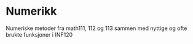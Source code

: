 # Numerikk
Numeriske metoder fra math111, 112 og 113 sammen med nyttige og ofte brukte funksjoner i INF120
